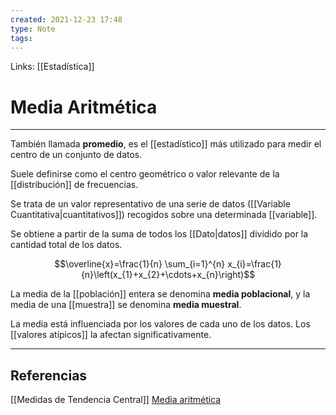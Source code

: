 ```yaml
---
created: 2021-12-23 17:48
type: Note
tags:
---
```


Links: [[Estadística]]

# Media Aritmética
---

También llamada **promedio**, es el [[estadístico]] más utilizado para medir el centro de un conjunto de datos.

Suele definirse como el centro geométrico o valor relevante de la [[distribución]] de frecuencias.

Se trata de un valor representativo de una serie de datos ([[Variable Cuantitativa|cuantitativos]]) recogidos sobre una determinada [[variable]].

Se obtiene a partir de la suma de todos los [[Dato|datos]] dividido por la cantidad total de los datos.

$$\overline{x}=\frac{1}{n} \sum_{i=1}^{n} x_{i}=\frac{1}{n}\left(x_{1}+x_{2}+\cdots+x_{n}\right)$$

La media de la [[población]] entera se denomina **media poblacional**, y la media de una [[muestra]] se denomina **media muestral**.

La media está influenciada por los valores de cada uno de los datos. Los [[valores atípicos]] la afectan significativamente.

---

## Referencias
[[Medidas de Tendencia Central]]
[Media aritmética](https://es.wikipedia.org/wiki/Media_aritmética)